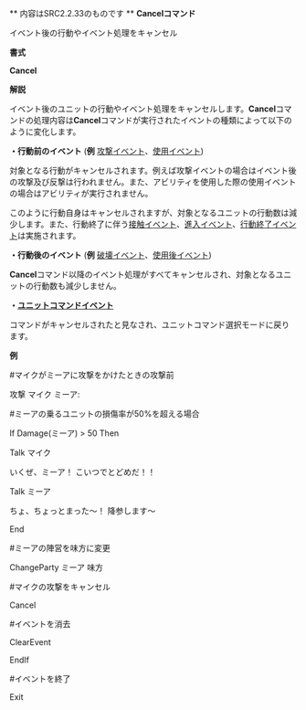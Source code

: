 ** 内容はSRC2.2.33のものです **
**Cancelコマンド**

イベント後の行動やイベント処理をキャンセル

**書式**

**Cancel**

**解説**

イベント後のユニットの行動やイベント処理をキャンセルします。**Cancel**コマンドの処理内容は**Cancel**コマンドが実行されたイベントの種類によって以下のように変化します。

**・行動前のイベント** (**例** [攻撃イベント](攻撃イベント.md)、[使用イベント](使用イベント.md))

対象となる行動がキャンセルされます。例えば攻撃イベントの場合はイベント後の攻撃及び反撃は行われません。また、アビリティを使用した際の使用イベントの場合はアビリティが実行されません。

このように行動自身はキャンセルされますが、対象となるユニットの行動数は減少します。また、行動終了に伴う[接触イベント](接触イベント.md)、[進入イベント](進入イベント.md)、[行動終了イベント](行動終了イベント.md)は実施されます。

**・行動後のイベント** (**例** [破壊イベント](破壊イベント.md)、[使用後イベント](使用後イベント.md))

**Cancel**コマンド以降のイベント処理がすべてキャンセルされ、対象となるユニットの行動数も減少しません。

**・[ユニットコマンドイベント](ユニットコマンドイベント.md)**

コマンドがキャンセルされたと見なされ、ユニットコマンド選択モードに戻ります。

**例**

#マイクがミーアに攻撃をかけたときの攻撃前

攻撃 マイク ミーア:

#ミーアの乗るユニットの損傷率が50%を超える場合

If Damage(ミーア) &gt; 50 Then

Talk マイク

いくぜ、ミーア！ こいつでとどめだ！！

Talk ミーア

ちょ、ちょっとまった～！ 降参します～

End



#ミーアの陣営を味方に変更

ChangeParty ミーア 味方



#マイクの攻撃をキャンセル

Cancel



#イベントを消去

ClearEvent

EndIf

#イベントを終了

Exit
